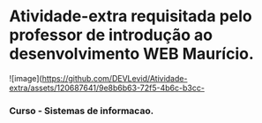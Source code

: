 # Atividade-extra requisitada pelo professor de introdução ao desenvolvimento WEB Maurício.

![image](https://github.com/DEVLevid/Atividade-extra/assets/120687641/9e8b6b63-72f5-4b6c-b3cc-
### Curso - Sistemas de informacao.

